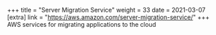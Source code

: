 +++
title = "Server Migration Service"
weight = 33
date = 2021-03-07
[extra]
link = "https://aws.amazon.com/server-migration-service/"
+++
AWS services for migrating applications to the cloud

